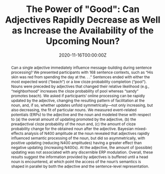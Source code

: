 ---
title: 'The Power of "Good": Can Adjectives Rapidly Decrease as Well as Increase the Availability of the Upcoming Noun?'

# Authors
# If you created a profile for a user (e.g. the default `admin` user), write the username (folder name) here
# and it will be replaced with their full name and linked to their profile.
authors:
  - 'Jakub M. Szewczyk'
  - admin
  - 'Kara D. Federmeier'

# Author notes (optional)
author_notes: ''

date: '2020-11-16T00:00:00Z'
doi: ''

# Schedule page publish date (NOT publication's date).
publishDate: '2020-11-16T00:00:00Z'

# Publication type.
# Legend: 0 = Uncategorized; 1 = Conference paper; 2 = Journal article;
# 3 = Preprint / Working Paper; 4 = Report; 5 = Book; 6 = Book section;
# 7 = Thesis; 8 = Patent
publication_types: ['2']

# Publication name and optional abbreviated publication name.
publication: 'Journal of Experimental Psychology: Learning, Memory, and Cognition'
publication_short: 'JEP:LMC'

abstract: Can a single adjective immediately influence message-building during sentence processing? We presented participants with 168 sentence contexts, such as “His skin was red from spending the day at the. . .” Sentences ended with either the most expected word (“beach”) or a low cloze probability completion (“pool”). Nouns were preceded by adjectives that changed their relative likelihood (e.g., “neighborhood” increases the cloze probability of pool whereas “sandy” promotes beach). We asked if participants’ online processing can be rapidly updated by the adjective, changing the resulting pattern of facilitation at the noun, and, if so, whether updates unfold symmetrically—not only increasing, but also decreasing, the fit of particular nouns. We measured event-related potentials (ERPs) to the adjective and the noun and modeled these with respect to (a) the overall amount of updating promoted by the adjective, (b) the preadjectival cloze probability of the noun and, (c) the amount of cloze probability change for the obtained noun after the adjective. Bayesian mixed-effects analysis of N400 amplitude at the noun revealed that adjectives rapidly influenced semantic processing of the noun, but did so asymmetrically, with positive updating (reducing N400 amplitudes) having a greater effect than negative updating (increasing N400s). At the adjective, the amount of (possible) updating was not associated with any discernible ERP modulation. Overall, these results suggest the information provided by adjectives is buffered until a head noun is encountered, at which point the access of the noun’s semantics is shaped in parallel by both the adjective and the sentence-level representation.

# Summary. An optional shortened abstract.
summary: These results suggest the information provided by adjectives is buffered until a head noun is encountered, at which point the access of the noun’s semantics is shaped in parallel by both the adjective and the sentence-level representation.

tags: ['EEG']

# Display this page in the Featured widget?
featured: true

# Custom links (uncomment lines below)
# links:
# - name: Custom Link
#   url: http://example.org

url_pdf: ''
url_code: 'https://osf.io/5rtn4'
url_dataset: 'https://doi.org/10.7910/DVN/ZGLTB1'
url_poster: ''
url_project: ''
url_slides: ''
url_source: ''
url_video: ''

# Featured image
# To use, add an image named `featured.jpg/png` to your page's folder.
image:
  caption: ''
  focal_point: ''
  preview_only: false

# Associated Projects (optional).
#   Associate this publication with one or more of your projects.
#   Simply enter your project's folder or file name without extension.
#   E.g. `internal-project` references `content/project/internal-project/index.md`.
#   Otherwise, set `projects: []`.
projects:
  - szewczyk_et_al_2020

# Slides (optional).
#   Associate this publication with Markdown slides.
#   Simply enter your slide deck's filename without extension.
#   E.g. `slides: "example"` references `content/slides/example/index.md`.
#   Otherwise, set `slides: ""`.
slides: ""
---